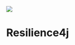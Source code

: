 <img src="https://repository-images.githubusercontent.com/36793280/5eec9480-8c3c-11e9-8069-5fc3e01c739a">

# Resilience4j

